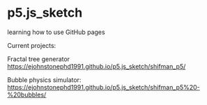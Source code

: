 # p5.js_sketch
learning how to use GitHub pages

Current projects:

Fractal tree generator
https://ejohnstonephd1991.github.io/p5.js_sketch/shifman_p5/

Bubble physics simulator:
https://ejohnstonephd1991.github.io/p5.js_sketch/shifman_p5%20-%20bubbles/


